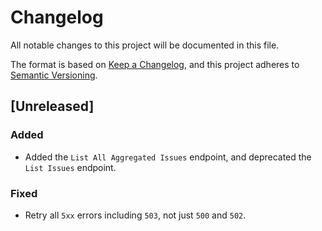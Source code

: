 # Changelog

All notable changes to this project will be documented in this file.

The format is based on [Keep a Changelog](https://keepachangelog.com/en/1.0.0/),
and this project adheres to
[Semantic Versioning](https://semver.org/spec/v2.0.0.html).

## [Unreleased]

### Added

- Added the `List All Aggregated Issues` endpoint, and deprecated the `List Issues` endpoint.

### Fixed

- Retry all `5xx` errors including `503`, not just `500` and `502`.

